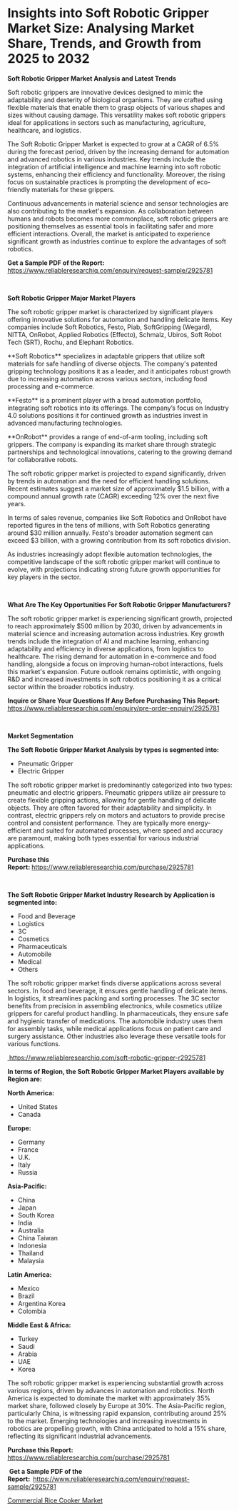 <p><h1>Insights into Soft Robotic Gripper Market Size: Analysing Market Share, Trends, and Growth from 2025 to 2032</h1></p><p><strong>Soft Robotic Gripper Market Analysis and Latest Trends</strong></p>
<p><p>Soft robotic grippers are innovative devices designed to mimic the adaptability and dexterity of biological organisms. They are crafted using flexible materials that enable them to grasp objects of various shapes and sizes without causing damage. This versatility makes soft robotic grippers ideal for applications in sectors such as manufacturing, agriculture, healthcare, and logistics. </p><p>The Soft Robotic Gripper Market is expected to grow at a CAGR of 6.5% during the forecast period, driven by the increasing demand for automation and advanced robotics in various industries. Key trends include the integration of artificial intelligence and machine learning into soft robotic systems, enhancing their efficiency and functionality. Moreover, the rising focus on sustainable practices is prompting the development of eco-friendly materials for these grippers. </p><p>Continuous advancements in material science and sensor technologies are also contributing to the market's expansion. As collaboration between humans and robots becomes more commonplace, soft robotic grippers are positioning themselves as essential tools in facilitating safer and more efficient interactions. Overall, the market is anticipated to experience significant growth as industries continue to explore the advantages of soft robotics.</p></p>
<p><strong>Get a Sample PDF of the Report:&nbsp;</strong> <a href="https://www.reliableresearchiq.com/enquiry/request-sample/2925781?utm_campaign=3279&utm_medium=2&utm_source=Github&utm_content=ia&utm_term=12032025&utm_id=soft-robotic-gripper">https://www.reliableresearchiq.com/enquiry/request-sample/2925781</a></p>
<p>&nbsp;</p>
<p><strong>Soft Robotic Gripper Major Market Players</strong></p>
<p><p>The soft robotic gripper market is characterized by significant players offering innovative solutions for automation and handling delicate items. Key companies include Soft Robotics, Festo, Piab, SoftGripping (Wegard), NITTA, OnRobot, Applied Robotics (Effecto), Schmalz, Ubiros, Soft Robot Tech (SRT), Rochu, and Elephant Robotics.</p><p>**Soft Robotics** specializes in adaptable grippers that utilize soft materials for safe handling of diverse objects. The company's patented gripping technology positions it as a leader, and it anticipates robust growth due to increasing automation across various sectors, including food processing and e-commerce.</p><p>**Festo** is a prominent player with a broad automation portfolio, integrating soft robotics into its offerings. The company’s focus on Industry 4.0 solutions positions it for continued growth as industries invest in advanced manufacturing technologies.</p><p>**OnRobot** provides a range of end-of-arm tooling, including soft grippers. The company is expanding its market share through strategic partnerships and technological innovations, catering to the growing demand for collaborative robots.</p><p>The soft robotic gripper market is projected to expand significantly, driven by trends in automation and the need for efficient handling solutions. Recent estimates suggest a market size of approximately $1.5 billion, with a compound annual growth rate (CAGR) exceeding 12% over the next five years.</p><p>In terms of sales revenue, companies like Soft Robotics and OnRobot have reported figures in the tens of millions, with Soft Robotics generating around $30 million annually. Festo's broader automation segment can exceed $3 billion, with a growing contribution from its soft robotics division.</p><p>As industries increasingly adopt flexible automation technologies, the competitive landscape of the soft robotic gripper market will continue to evolve, with projections indicating strong future growth opportunities for key players in the sector.</p></p>
<p>&nbsp;</p>
<p><strong>What Are The Key Opportunities For Soft Robotic Gripper Manufacturers?</strong></p>
<p><p>The soft robotic gripper market is experiencing significant growth, projected to reach approximately $500 million by 2030, driven by advancements in material science and increasing automation across industries. Key growth trends include the integration of AI and machine learning, enhancing adaptability and efficiency in diverse applications, from logistics to healthcare. The rising demand for automation in e-commerce and food handling, alongside a focus on improving human-robot interactions, fuels this market's expansion. Future outlook remains optimistic, with ongoing R&D and increased investments in soft robotics positioning it as a critical sector within the broader robotics industry.</p></p>
<p><strong>Inquire or Share Your Questions If Any Before Purchasing This Report:</strong> <a href="https://www.reliableresearchiq.com/enquiry/pre-order-enquiry/2925781?utm_campaign=3279&utm_medium=2&utm_source=Github&utm_content=ia&utm_term=12032025&utm_id=soft-robotic-gripper">https://www.reliableresearchiq.com/enquiry/pre-order-enquiry/2925781</a></p>
<p>&nbsp;</p>
<p><strong>Market Segmentation</strong></p>
<p><strong>The Soft Robotic Gripper Market Analysis by types is segmented into:</strong></p>
<p><ul><li>Pneumatic Gripper</li><li>Electric Gripper</li></ul></p>
<p><p>The soft robotic gripper market is predominantly categorized into two types: pneumatic and electric grippers. Pneumatic grippers utilize air pressure to create flexible gripping actions, allowing for gentle handling of delicate objects. They are often favored for their adaptability and simplicity. In contrast, electric grippers rely on motors and actuators to provide precise control and consistent performance. They are typically more energy-efficient and suited for automated processes, where speed and accuracy are paramount, making both types essential for various industrial applications.</p></p>
<p><strong>Purchase this Report:&nbsp;</strong><a href="https://www.reliableresearchiq.com/purchase/2925781?utm_campaign=3279&utm_medium=2&utm_source=Github&utm_content=ia&utm_term=12032025&utm_id=soft-robotic-gripper">https://www.reliableresearchiq.com/purchase/2925781</a></p>
<p>&nbsp;</p>
<p><strong>The Soft Robotic Gripper Market Industry Research by Application is segmented into:</strong></p>
<p><ul><li>Food and Beverage</li><li>Logistics</li><li>3C</li><li>Cosmetics</li><li>Pharmaceuticals</li><li>Automobile</li><li>Medical</li><li>Others</li></ul></p>
<p><p>The soft robotic gripper market finds diverse applications across several sectors. In food and beverage, it ensures gentle handling of delicate items. In logistics, it streamlines packing and sorting processes. The 3C sector benefits from precision in assembling electronics, while cosmetics utilize grippers for careful product handling. In pharmaceuticals, they ensure safe and hygienic transfer of medications. The automobile industry uses them for assembly tasks, while medical applications focus on patient care and surgery assistance. Other industries also leverage these versatile tools for various functions.</p></p>
<p><a href="https://www.reliableresearchiq.com/soft-robotic-gripper-r2925781?utm_campaign=3279&utm_medium=2&utm_source=Github&utm_content=ia&utm_term=12032025&utm_id=soft-robotic-gripper">&nbsp;https://www.reliableresearchiq.com/soft-robotic-gripper-r2925781</a></p>
<p><strong>In terms of Region, the Soft Robotic Gripper Market Players available by Region are:</strong></p>
<p>
    <p> <strong> North America: </strong>
        <ul>
            <li>United States</li>
            <li>Canada</li>
        </ul>
        </p> 
    <p> <strong> Europe: </strong>
        <ul>
            <li>Germany</li>
            <li>France</li>
            <li>U.K.</li>
            <li>Italy</li>
            <li>Russia</li>
        </ul>
        </p> 
    <p> <strong> Asia-Pacific: </strong>
        <ul>
            <li>China</li>
            <li>Japan</li>
            <li>South Korea</li>
            <li>India</li>
            <li>Australia</li>
            <li>China Taiwan</li>
            <li>Indonesia</li>
            <li>Thailand</li>
            <li>Malaysia</li>
        </ul>
        </p> 
    <p> <strong> Latin America: </strong>
        <ul>
            <li>Mexico</li>
            <li>Brazil</li>
            <li>Argentina Korea</li>
            <li>Colombia</li>
        </ul>
        </p> 
    <p> <strong> Middle East & Africa: </strong>
        <ul>
            <li>Turkey</li>
            <li>Saudi</li>
            <li>Arabia</li>
            <li>UAE</li>
            <li>Korea</li>
        </ul>
    </p>
    </p>
<p><p>The soft robotic gripper market is experiencing substantial growth across various regions, driven by advances in automation and robotics. North America is expected to dominate the market with approximately 35% market share, followed closely by Europe at 30%. The Asia-Pacific region, particularly China, is witnessing rapid expansion, contributing around 25% to the market. Emerging technologies and increasing investments in robotics are propelling growth, with China anticipated to hold a 15% share, reflecting its significant industrial advancements.</p></p>
<p><strong>Purchase this Report: </strong><a href="https://www.reliableresearchiq.com/purchase/2925781?utm_campaign=3279&utm_medium=2&utm_source=Github&utm_content=ia&utm_term=12032025&utm_id=soft-robotic-gripper">https://www.reliableresearchiq.com/purchase/2925781</a></p>
<p>&nbsp;<strong>Get a Sample PDF of the Report:&nbsp;&nbsp;</strong><a href="https://www.reliableresearchiq.com/enquiry/request-sample/2925781?utm_campaign=3279&utm_medium=2&utm_source=Github&utm_content=ia&utm_term=12032025&utm_id=soft-robotic-gripper">https://www.reliableresearchiq.com/enquiry/request-sample/2925781</a></p>
<p><strong></strong></p>
<p><p><a href="https://github.com/felishtimoti/Market-Research-Report-List-1/blob/main/commercial-rice-cooker-market.md?utm_campaign=3279&utm_medium=2&utm_source=Github&utm_content=ia&utm_term=12032025&utm_id=soft-robotic-gripper">Commercial Rice Cooker Market</a></p></p>